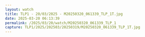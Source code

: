 ```yaml
---
layout: watch
title: TLP1 - 20/03/2025 - M20250320_061339_TLP_1T.jpg
date: 2025-03-20 06:13:39
permalink: /2025/03/20/watch/M20250320_061339_TLP_1
capture: TLP1/2025/202503/20250319/M20250320_061339_TLP_1T.jpg
---
```

